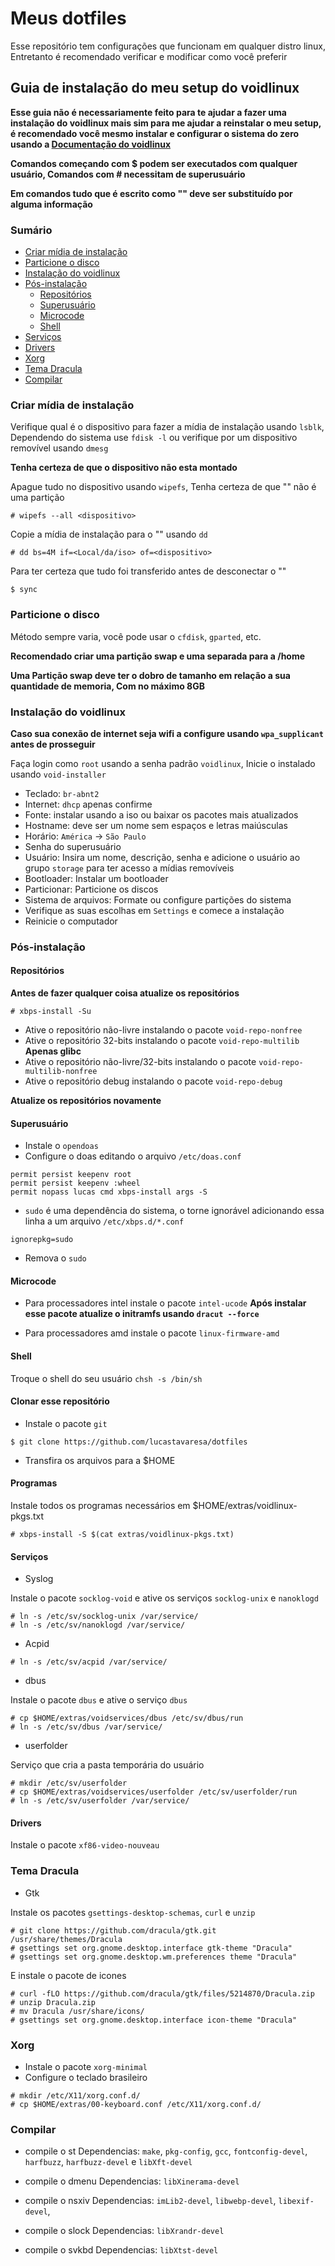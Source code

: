 # Meus dotfiles

Esse repositório tem configurações que funcionam em qualquer distro linux, Entretanto é recomendado verificar e modificar como você preferir

## Guia de instalação do meu setup do voidlinux

**Esse guia não é necessariamente feito para te ajudar a fazer uma instalação do voidlinux mais sim para me ajudar a reinstalar o meu setup,
é recomendado você mesmo instalar e configurar o sistema do zero usando a [Documentação do voidlinux](https://docs.voidlinux.org/)**

**Comandos começando com $ podem ser executados com qualquer usuário, Comandos com # necessitam de superusuário**

**Em comandos tudo que é escrito como "<exemplo>" deve ser substituído por alguma informação**

### Sumário

- [Criar mídia de instalação](#criar-mídia-de-instalação)
- [Particione o disco](#particione-o-disco)
- [Instalação do voidlinux](#instalação-do-voidlinux)
- [Pós-instalação](#pós-instalação)
    - [Repositórios](#repositórios)
    - [Superusuário](#superusuário)
    - [Microcode](#microcode)
    - [Shell](#shell)
- [Serviços](#serviços)
- [Drivers](#drivers)
- [Xorg](#xorg)
- [Tema Dracula](#tema-dracula)
- [Compilar](#compilar)

### Criar mídia de instalação

Verifique qual é o dispositivo para fazer a mídia de instalação usando `lsblk`, Dependendo do sistema use `fdisk -l`
ou verifique por um dispositivo removível usando `dmesg`

**Tenha certeza de que o dispositivo não esta montado**

Apague tudo no dispositivo usando `wipefs`, Tenha certeza de que "<dispositivo>" não é uma partição

```
# wipefs --all <dispositivo>
```

Copie a mídia de instalação para o "<dispositivo>" usando `dd`

```
# dd bs=4M if=<Local/da/iso> of=<dispositivo>
```

Para ter certeza que tudo foi transferido antes de desconectar o "<dispositivo>"

```
$ sync
```

### Particione o disco

Método sempre varia, você pode usar o `cfdisk`, `gparted`, etc.

**Recomendado criar uma partição swap e uma separada para a /home**

**Uma Partição swap deve ter o dobro de tamanho em relação a sua quantidade de memoria, Com no máximo 8GB**

### Instalação do voidlinux

**Caso sua conexão de internet seja wifi a configure usando `wpa_supplicant` antes de prosseguir**

Faça login como `root` usando a senha padrão `voidlinux`, Inicie o instalado usando `void-installer`

- Teclado: `br-abnt2`
- Internet: `dhcp` apenas confirme
- Fonte: instalar usando a iso ou baixar os pacotes mais atualizados
- Hostname: deve ser um nome sem espaços e letras maiúsculas
- Horário: `América` -> `São Paulo`
- Senha do superusuário
- Usuário: Insira um nome, descrição, senha e adicione o usuário ao grupo `storage` para ter acesso a mídias removíveis
- Bootloader: Instalar um bootloader
- Particionar: Particione os discos
- Sistema de arquivos: Formate ou configure partições do sistema
- Verifique as suas escolhas em `Settings` e comece a instalação
- Reinicie o computador

### Pós-instalação

#### Repositórios

**Antes de fazer qualquer coisa atualize os repositórios**

```
# xbps-install -Su
```

- Ative o repositório não-livre instalando o pacote `void-repo-nonfree`
- Ative o repositório 32-bits instalando o pacote `void-repo-multilib` **Apenas glibc**
- Ative o repositório não-livre/32-bits instalando o pacote `void-repo-multilib-nonfree`
- Ative o repositório debug instalando o pacote `void-repo-debug`

**Atualize os repositórios novamente**

#### Superusuário

- Instale o `opendoas`
- Configure o doas editando o arquivo `/etc/doas.conf`

```
permit persist keepenv root
permit persist keepenv :wheel
permit nopass lucas cmd xbps-install args -S
```

- `sudo` é uma dependência do sistema, o torne ignorável adicionando essa linha a um arquivo `/etc/xbps.d/*.conf`

```
ignorepkg=sudo
```

- Remova o `sudo`

#### Microcode

- Para processadores intel instale o pacote `intel-ucode`
**Após instalar esse pacote atualize o initramfs usando `dracut --force`**

- Para processadores amd instale o pacote `linux-firmware-amd`

#### Shell

Troque o shell do seu usuário `chsh -s /bin/sh`

#### Clonar esse repositório

- Instale o pacote `git`

```
$ git clone https://github.com/lucastavaresa/dotfiles
```

- Transfira os arquivos para a $HOME

#### Programas

Instale todos os programas necessários em $HOME/extras/voidlinux-pkgs.txt

```
# xbps-install -S $(cat extras/voidlinux-pkgs.txt)
```

#### Serviços

- Syslog

Instale o pacote `socklog-void` e ative os serviços `socklog-unix` e `nanoklogd`

```
# ln -s /etc/sv/socklog-unix /var/service/
# ln -s /etc/sv/nanoklogd /var/service/
```

- Acpid

```
# ln -s /etc/sv/acpid /var/service/
```

- dbus

Instale o pacote `dbus` e ative o serviço `dbus`

```
# cp $HOME/extras/voidservices/dbus /etc/sv/dbus/run
# ln -s /etc/sv/dbus /var/service/
```

- userfolder

Serviço que cria a pasta temporária do usuário

```
# mkdir /etc/sv/userfolder
# cp $HOME/extras/voidservices/userfolder /etc/sv/userfolder/run
# ln -s /etc/sv/userfolder /var/service/
```

#### Drivers

Instale o pacote `xf86-video-nouveau`

### Tema Dracula

- Gtk

Instale os pacotes `gsettings-desktop-schemas`, `curl` e `unzip`

```
# git clone https://github.com/dracula/gtk.git /usr/share/themes/Dracula
# gsettings set org.gnome.desktop.interface gtk-theme "Dracula"
# gsettings set org.gnome.desktop.wm.preferences theme "Dracula"
```

E instale o pacote de icones

```
# curl -fLO https://github.com/dracula/gtk/files/5214870/Dracula.zip
# unzip Dracula.zip
# mv Dracula /usr/share/icons/
# gsettings set org.gnome.desktop.interface icon-theme "Dracula"
```

### Xorg

- Instale o pacote `xorg-minimal`
- Configure o teclado brasileiro

```
# mkdir /etc/X11/xorg.conf.d/
# cp $HOME/extras/00-keyboard.conf /etc/X11/xorg.conf.d/
```

### Compilar

- compile o st
    Dependencias: `make`, `pkg-config`, `gcc`, `fontconfig-devel`, `harfbuzz`, `harfbuzz-devel` e `libXft-devel`

- compile o dmenu
    Dependencias: `libXinerama-devel`

- compile o nsxiv
    Dependencias: `imLib2-devel`, `libwebp-devel`, `libexif-devel`,

- compile o slock
    Dependencias: `libXrandr-devel`

- compile o svkbd
    Dependencias: `libXtst-devel`
